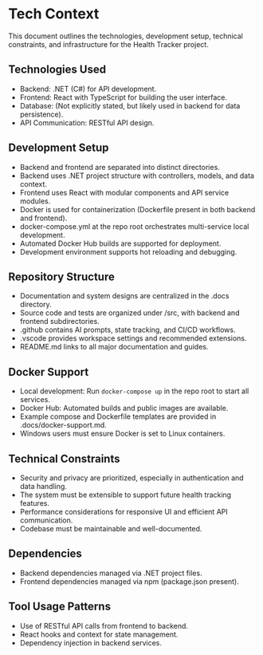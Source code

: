 # Tech Context

This document outlines the technologies, development setup, technical constraints, and infrastructure for the Health Tracker project.

## Technologies Used
- Backend: .NET (C#) for API development.
- Frontend: React with TypeScript for building the user interface.
- Database: (Not explicitly stated, but likely used in backend for data persistence).
- API Communication: RESTful API design.

## Development Setup
- Backend and frontend are separated into distinct directories.
- Backend uses .NET project structure with controllers, models, and data context.
- Frontend uses React with modular components and API service modules.
- Docker is used for containerization (Dockerfile present in both backend and frontend).
- docker-compose.yml at the repo root orchestrates multi-service local development.
- Automated Docker Hub builds are supported for deployment.
- Development environment supports hot reloading and debugging.

## Repository Structure
- Documentation and system designs are centralized in the .docs directory.
- Source code and tests are organized under /src, with backend and frontend subdirectories.
- .github contains AI prompts, state tracking, and CI/CD workflows.
- .vscode provides workspace settings and recommended extensions.
- README.md links to all major documentation and guides.

## Docker Support
- Local development: Run `docker-compose up` in the repo root to start all services.
- Docker Hub: Automated builds and public images are available.
- Example compose and Dockerfile templates are provided in .docs/docker-support.md.
- Windows users must ensure Docker is set to Linux containers.

## Technical Constraints
- Security and privacy are prioritized, especially in authentication and data handling.
- The system must be extensible to support future health tracking features.
- Performance considerations for responsive UI and efficient API communication.
- Codebase must be maintainable and well-documented.

## Dependencies
- Backend dependencies managed via .NET project files.
- Frontend dependencies managed via npm (package.json present).

## Tool Usage Patterns
- Use of RESTful API calls from frontend to backend.
- React hooks and context for state management.
- Dependency injection in backend services.
